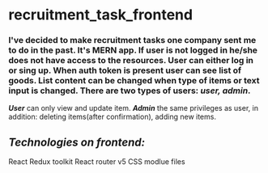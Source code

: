 # recruitment_task_frontend
### I've decided to make recruitment tasks one company sent me to do in the past. It's **MERN** app. If user is not logged in he/she does not have access to the resources. User can either log in or sing up. When auth token is present user can see list of goods. List content can be changed when type of items or text input is changed. There are two types of users: ***user, admin***.
***User*** can only view and update item.
***Admin*** the same privileges as user, in addition: deleting items(after confirmation), adding new items.

## *Technologies on frontend:*
React
Redux toolkit
React router v5
CSS modlue files
